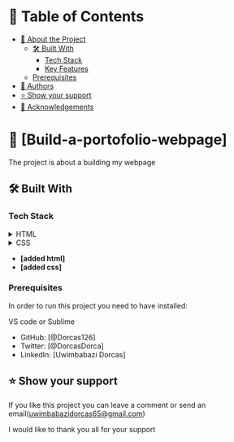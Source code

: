 
# 📗 Table of Contents

- [📖 About the Project](#about-project)
  - [🛠 Built With](#built-with)
    - [Tech Stack](#tech-stack)
    - [Key Features](#key-features)
  - [Prerequisites](#prerequisites)
- [👥 Authors](#authors)
- [⭐️ Show your support](#support)
- [🙏 Acknowledgements](#acknowledgements)


# 📖 [Build-a-portofolio-webpage] 

The project is about a building my webpage 

## 🛠 Built With <a name="built-with"></a>

### Tech Stack <a name="tech-stack"></a>

<details>
  <summary>HTML</summary>
  <ul>
    <li><a href="https://reactjs.org/">React.js</a></li>
  </ul>
</details>

<details>
  <summary>CSS</summary>
  <ul>
    <li><a href="https://expressjs.com/">Express.js</a></li>
  </ul>
</details>

<!-- Features -->

- **[added html]**
- **[added css]**

<!-- PREREQUISITES -->

### Prerequisites

In order to run this project you need to have installed:

VS code or Sublime 

<!-- AUTHORS -->

- GitHub: [@Dorcas126]
- Twitter: [@DorcasDorca]
- LinkedIn: [Uwimbabazi Dorcas]


<!-- SUPPORT -->

## ⭐️ Show your support <a name="support"></a>

If you like this project you can leave a comment or send an email(uwimbabazidorcas65@gmail.com)


<!-- ACKNOWLEDGEMENTS -->

I would like to thank you all for your support
